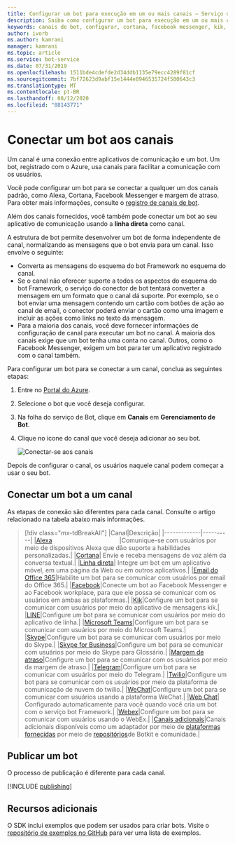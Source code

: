 ```yaml
---
title: Configurar um bot para execução em um ou mais canais – Serviço de Bot
description: Saiba como configurar um bot para execução em um ou mais canais usando o Portal do Bot Framework.
keywords: canais de bot, configurar, cortana, facebook messenger, kik, slack, portal do Azure
author: ivorb
ms.author: kamrani
manager: kamrani
ms.topic: article
ms.service: bot-service
ms.date: 07/31/2019
ms.openlocfilehash: 1511bde4cdefde2d34ddb1135e79ecc4289f81cf
ms.sourcegitcommit: 7bf72623d9abf15e1444e8946535724f500643c3
ms.translationtype: MT
ms.contentlocale: pt-BR
ms.lasthandoff: 08/12/2020
ms.locfileid: "88143771"
---
```

# <a name="connect-a-bot-to-channels"></a>Conectar um bot aos canais

Um canal é uma conexão entre aplicativos de comunicação e um bot. Um bot, registrado com o Azure, usa canais para facilitar a comunicação com os usuários.

Você pode configurar um bot para se conectar a qualquer um dos canais padrão, como Alexa, Cortana, Facebook Messenger e margem de atraso. Para obter mais informações, consulte o [registro de canais de bot](bot-service-quickstart-registration.md).

Além dos canais fornecidos, você também pode conectar um bot ao seu aplicativo de comunicação usando a **linha direta** como canal.

A estrutura de bot permite desenvolver um bot de forma independente de canal, normalizando as mensagens que o bot envia para um canal. Isso envolve o seguinte:

- Converta as mensagens do esquema do bot Framework no esquema do canal.
- Se o canal não oferecer suporte a todos os aspectos do esquema do bot Framework, o serviço do conector de bot tentará converter a mensagem em um formato que o canal dá suporte. Por exemplo, se o bot enviar uma mensagem contendo um cartão com botões de ação ao canal de email, o conector poderá enviar o cartão como uma imagem e incluir as ações como links no texto da mensagem.
- Para a maioria dos canais, você deve fornecer informações de configuração de canal para executar um bot no canal. A maioria dos canais exige que um bot tenha uma conta no canal. Outros, como o Facebook Messenger, exigem um bot para ter um aplicativo registrado com o canal também.

Para configurar um bot para se conectar a um canal, conclua as seguintes etapas:

1. Entre no [Portal do Azure](https://portal.azure.com).
2. Selecione o bot que você deseja configurar.
3. Na folha do serviço de Bot, clique em **Canais** em **Gerenciamento de Bot**.
4. Clique no ícone do canal que você deseja adicionar ao seu bot.

    ![Conectar-se aos canais](./media/channels/connect-to-channels.png)

Depois de configurar o canal, os usuários naquele canal podem começar a usar o seu bot.

## <a name="connect-a-bot-to-a-channel"></a>Conectar um bot a um canal

As etapas de conexão são diferentes para cada canal. Consulte o artigo relacionado na tabela abaixo mais informações. 

> [!div class="mx-tdBreakAll"]
> |Canal|Descrição|
> |-------------|----------|
> |[Alexa](bot-service-channel-connect-alexa.md) <img width="150px"/>|Comunique-se com usuários por meio de dispositivos Alexa que dão suporte a habilidades personalizadas.|
> |[Cortana](bot-service-channel-connect-cortana.md)| Envie e receba mensagens de voz além da conversa textual.|
> |[Linha direta](bot-service-channel-directline.md)| Integre um bot em um aplicativo móvel, em uma página da Web ou em outros aplicativos.|
> |[Email do Office 365](bot-service-channel-connect-email.md)|Habilite um bot para se comunicar com usuários por email do Office 365.|
> |[Facebook](bot-service-channel-connect-facebook.md)|Conecte um bot ao Facebook Messenger e ao Facebook workplace, para que ele possa se comunicar com os usuários em ambas as plataformas.|
> |[Kik](bot-service-channel-connect-groupMe.md)|Configure um bot para se comunicar com usuários por meio do aplicativo de mensagens kik.|
> |[LINE](bot-service-channel-connect-line.md)|Configure um bot para se comunicar com usuários por meio do aplicativo de linha.|
> |[Microsoft Teams](channel-connect-teams.md)|Configure um bot para se comunicar com usuários por meio do Microsoft Teams.|
> |[Skype](bot-service-channel-connect-skype.md)|Configure um bot para se comunicar com usuários por meio do Skype.|
> |[Skype for Business](bot-service-channel-connect-skypeforbusiness.md)|Configure um bot para se comunicar com usuários por meio do Skype para Glossário.|
> |[Margem de atraso](bot-service-channel-connect-slack.md)|Configure um bot para se comunicar com os usuários por meio da margem de atraso.|
> |[Telegram](bot-service-channel-connect-telegram.md)|Configure um bot para se comunicar com usuários por meio do Telegram.|
> |[Twilio](bot-service-channel-connect-twilio.md)|Configure um bot para se comunicar com os usuários por meio da plataforma de comunicação de nuvem do twilio.|
> |[WeChat](bot-service-channel-connect-wechat.md)|Configure um bot para se comunicar com usuários usando a plataforma WeChat.|
> |[Web Chat](bot-service-channel-connect-webchat.md)| Configurado automaticamente para você quando você cria um bot com o serviço bot Framework.|
> |[Webex](bot-service-adapter-connect-webex.md)|Configure um bot para se comunicar com usuários usando o WebEx.|
> |[Canais adicionais](bot-service-channel-additional-channels.md)|Canais adicionais disponíveis como um adaptador por meio de [plataformas fornecidas](https://botkit.ai/docs/v4/platforms/) por meio de [repositórios](https://botkit.ai/docs/v4/platforms/)de Botkit e comunidade.|


## <a name="publish-a-bot"></a>Publicar um bot
O processo de publicação é diferente para cada canal.

[!INCLUDE [publishing](./includes/snippet-publish-to-channel.md)]

## <a name="additional-resources"></a>Recursos adicionais

O SDK inclui exemplos que podem ser usados para criar bots. Visite o [repositório de exemplos no GitHub](https://github.com/Microsoft/BotBuilder-samples) para ver uma lista de exemplos.
